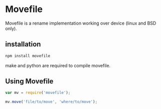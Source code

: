 # Movefile

Movefile is a rename implementation working over device (linux and BSD only).

## installation

```bash
npm install movefile
```

make and python are required to compile movefile.

## Using Movefile

```js
var mv = require('movefile');

mv.move('file/to/move', 'where/to/move');
```

